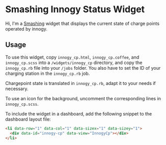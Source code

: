 # Smashing Innogy Status Widget

Hi, I'm a [Smashing](https://github.com/Smashing/smashing) widget that displays the current state of charge points operated by innogy.

## Usage

To use this widget, copy `innogy_cp.html`, `innogy_cp.coffee`, and `innogy_cp.scss` into a `/widgets/innogy_cp` directory, and copy the `innogy_cp.rb` file into your `/jobs` folder. You also have to set the ID of your charging station in the `innogy_cp.rb` job.

Chargepoint state is translated in `innogy_cp.rb`, adapt it to your needs if necessary.

To use an icon for the background, uncomment the corresponding lines in `innogy_cp.scss`.


To include the widget in a dashboard, add the following snippet to the dashboard layout file:


```html
<li data-row="1" data-col="1" data-sizex="1" data-sizey="1">
  <div data-id="innogy-cp" data-view="InnogyCp"></div>
</li>
```
